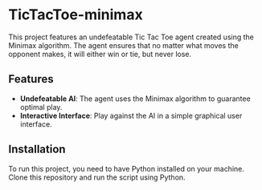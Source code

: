 # TicTacToe-minimax

This project features an undefeatable Tic Tac Toe agent created using the Minimax algorithm. The agent ensures that no matter what moves the opponent makes, it will either win or tie, but never lose.

## Features

- **Undefeatable AI**: The agent uses the Minimax algorithm to guarantee optimal play.
- **Interactive Interface**: Play against the AI in a simple graphical user interface.

## Installation

To run this project, you need to have Python installed on your machine. Clone this repository and run the script using Python.
